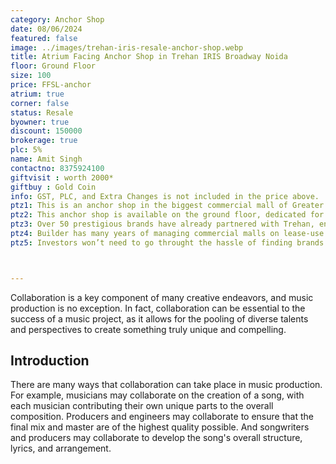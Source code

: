 ```yaml
---
category: Anchor Shop
date: 08/06/2024
featured: false
image: ../images/trehan-iris-resale-anchor-shop.webp
title: Atrium Facing Anchor Shop in Trehan IRIS Broadway Noida
floor: Ground Floor
size: 100
price: FFSL-anchor
atrium: true
corner: false
status: Resale
byowner: true
discount: 150000
brokerage: true
plc: 5%
name: Amit Singh
contactno: 8375924100
giftvisit : worth 2000*
giftbuy : Gold Coin
info: GST, PLC, and Extra Changes is not included in the price above.
ptz1: This is an anchor shop in the biggest commercial mall of Greater Noida, Trehan IRIS Broadway Greno West.
ptz2: This anchor shop is available on the ground floor, dedicated for well-renowned and popular brands. Trehan has a long list of such brands already tied-up with the project.
ptz3: Over 50 prestigious brands have already partnered with Trehan, ensuring their presence in the mall upon its grand opening.
ptz4: Builder has many years of managing commercial malls on lease-use model, therefore investors can be assured to have consistent rental income for their investments for a very long period of time.
ptz5: Investors won’t need to go throught the hassle of finding brands to rent their shops to, as this hassle is undertaken by the builder.



---
```



Collaboration is a key component of many creative endeavors, and music production is no exception. In fact, collaboration can be essential to the success of a music project, as it allows for the pooling of diverse talents and perspectives to create something truly unique and compelling.

## Introduction

There are many ways that collaboration can take place in music production. For example, musicians may collaborate on the creation of a song, with each musician contributing their own unique parts to the overall composition. Producers and engineers may collaborate to ensure that the final mix and master are of the highest quality possible. And songwriters and producers may collaborate to develop the song's overall structure, lyrics, and arrangement.

